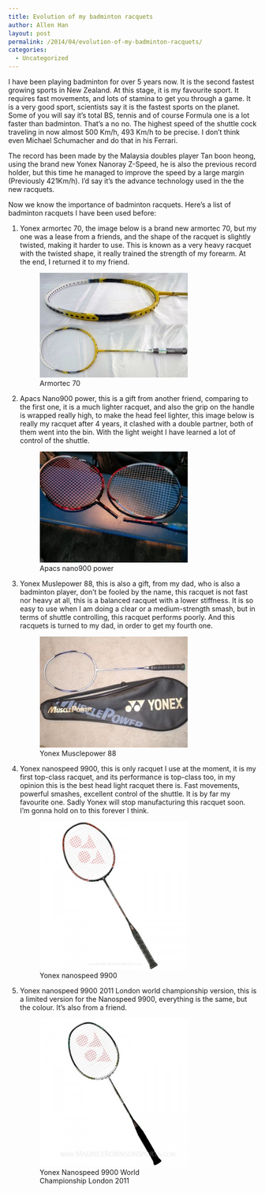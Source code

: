```yaml
---
title: Evolution of my badminton racquets
author: Allen Han
layout: post
permalink: /2014/04/evolution-of-my-badminton-racquets/
categories:
  - Uncategorized
---
```

I have been playing badminton for over 5 years now. It is the second fastest growing sports in New Zealand. At this stage, it is my favourite sport. It requires fast movements, and lots of stamina to get you through a game. It is a very good sport, scientists say it is the fastest sports on the planet. Some of you will say it&#8217;s total BS, tennis and of course Formula one is a lot faster than badminton. That&#8217;s a no no. The highest speed of the shuttle cock traveling in now almost 500 Km/h, 493 Km/h to be precise. I don&#8217;t think even Michael Schumacher and do that in his Ferrari.

The record has been made by the Malaysia doubles player Tan boon heong, using the brand new Yonex Nanoray Z-Speed, he is also the previous record holder, but this time he managed to improve the speed by a large margin (Previously 421Km/h). I&#8217;d say it&#8217;s the advance technology used in the the new racquets.

Now we know the importance of badminton racquets. Here&#8217;s a list of badminton racquets I have been used before:

1. Yonex armortec 70, the image below is a brand new armortec 70, but my one was a lease from a friends, and the shape of the racquet is slightly twisted, making it harder to use. This is known as a very heavy racquet with the twisted shape, it really trained the strength of my forearm. At the end, I returned it to my friend.<figure id="attachment_860" style="width: 300px;" class="wp-caption alignnone">[<img class="size-medium wp-image-860" alt="Armortec 70" src="/images/uploads/2014/04/AT70+Mega+G-300x212.jpg" width="300" height="212" />][1]<figcaption class="wp-caption-text">Armortec 70</figcaption></figure>
2. Apacs Nano900 power, this is a gift from another friend, comparing to the first one, it is a much lighter racquet, and also the grip on the handle is wrapped really high, to make the head feel lighter, this image below is really my racquet after 4 years, it clashed with a double partner, both of them went into the bin. With the light weight I have learned a lot of control of the shuttle.<figure id="attachment_863" style="width: 300px;" class="wp-caption alignnone">[<img class="size-medium wp-image-863" alt="Apacs nano900 power" src="/images/uploads/2014/04/IMG_20131122_213734-300x225.jpg" width="300" height="225" />][2]<figcaption class="wp-caption-text">Apacs nano900 power</figcaption></figure>
3. Yonex Muslepower 88, this is also a gift, from my dad, who is also a badminton player, don&#8217;t be fooled by the name, this racquet is not fast nor heavy at all, this is a balanced racquet with a lower stiffness. It is so easy to use when I am doing a clear or a medium-strength smash, but in terms of shuttle controlling, this racquet performs poorly. And this racquets is turned to my dad, in order to get my fourth one.<figure id="attachment_862" style="width: 300px;" class="wp-caption alignnone">[<img class="size-medium wp-image-862" alt="Yonex Musclepower 88" src="/images/uploads/2014/04/attachment-300x225.jpg" width="300" height="225" />][3]<figcaption class="wp-caption-text">Yonex Musclepower 88</figcaption></figure>
4. Yonex nanospeed 9900, this is only racquet I use at the moment, it is my first top-class racquet, and its performance is top-class too, in my opinion this is the best head light racquet there is. Fast movements, powerful smashes, excellent control of the shuttle. It is by far my favourite one. Sadly Yonex will stop manufacturing this racquet soon. I&#8217;m gonna hold on to this forever I think.<figure id="attachment_861" style="width: 300px;" class="wp-caption alignnone">[<img class="size-medium wp-image-861" alt="Yonex nanospeed 9900" src="/images/uploads/2014/04/20101122_yonex_nanospeed9900-300x300.jpg" width="300" height="300" />][4]<figcaption class="wp-caption-text">Yonex nanospeed 9900</figcaption></figure>
5. Yonex nanospeed 9900 2011 London world championship version, this is a limited version for the Nanospeed 9900, everything is the same, but the colour. It&#8217;s also from a friend.<figure id="attachment_859" style="width: 300px;" class="wp-caption alignnone">[<img class="size-medium wp-image-859" alt="Yonex Nanospeed 9900 World Championship London 2011" src="/images/uploads/2014/04/YonexNanospeed9900Green-300x300.jpg" width="300" height="300" />][5]<figcaption class="wp-caption-text">Yonex Nanospeed 9900 World Championship London 2011</figcaption></figure>

&nbsp;

&nbsp;

 [1]: /images/uploads/2014/04/AT70+Mega+G.jpg
 [2]: /images/uploads/2014/04/IMG_20131122_213734.jpg
 [3]: /images/uploads/2014/04/attachment.jpg
 [4]: /images/uploads/2014/04/20101122_yonex_nanospeed9900.jpg
 [5]: /images/uploads/2014/04/YonexNanospeed9900Green.jpg
